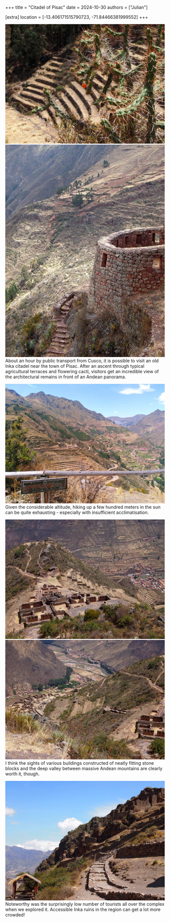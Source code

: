 +++
title = "Citadel of Pisac"
date = 2024-10-30
authors = ["Julian"]

[extra]
location = [-13.406171515790723, -71.84466381999552]
+++

![A green cactus bearing some orange flowers in front of typical agricultural terraces of the Inka](cactus.jpg)
![An old stone tower with green-brown Andean mountains in the background](tower.jpg)
About an hour by public transport from Cusco, it is possible to visit an old Inka citadel near the town of Pisac.
After an ascent through typical agricultural terraces and flowering cacti, visitors get an incredible view of the architectural remains in front of an Andean panorama.

![View into an Andean valley with a wooden sign designating the lookout as 3525 meters over sea level](mirador.jpg)
Given the considerable altitude, hiking up a few hundred meters in the sun can be quite exhausting - especially with insufficient acclimatisation.

![Remains of an Inka temple on a mountain from above with a deep valley and a small contemporary town in the background](temple.jpg)
![Another top view of a mountain flank with Inka buildings over a deep valley](village.jpg)
I think the sights of various buildings constructed of neatly fitting stone blocks and the deep valley between massive Andean mountains are clearly worth it, though.

![Inka ruins on the side of a mountain](uphill.jpg)
Noteworthy was the surprisingly low number of tourists all over the complex when we explored it.
Accessible Inka ruins in the region can get a lot more crowded!
